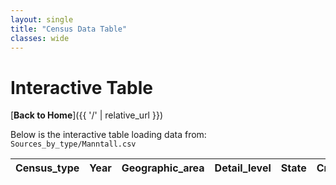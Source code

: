 ```yaml
---
layout: single
title: "Census Data Table"
classes: wide
---
```


# Interactive Table

[**Back to Home**]({{ '/' | relative_url }})

Below is the interactive table loading data from:
`Sources_by_type/Manntall.csv`

<div class="table-container">
  <table id="manntall-table" class="display">
    <thead>
      <tr>
        <th>Census_type</th>
        <th>Year</th>
        <th>Geographic_area</th>
        <th>Detail_level</th>
        <th>State</th>
        <th>Creator</th>
        <th>dat_grov</th>
        <th>Usefull_info</th>
        <th>Reference</th>
        <th>Pagenumber</th>
        <th>Digitized_link</th>
        <th>Transcribed</th>
        <th>Tabulated</th>
        <th>Transcription_link</th>
        <th>Table_link</th>
        <th>Archival_portal_link</th>
        <!-- etc. -->
      </tr>
    </thead>
    <tbody></tbody>
  </table>
</div>
